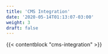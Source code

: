 ```yaml
---
title: 'CMS Integration'
date: '2020-05-14T01:13:07-03:00'
weight: 3
draft: false
---
```


{{< contentblock "cms-integration" >}}

